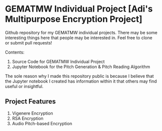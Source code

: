 # GEMATMW Individual Project [Adi's Multipurpose Encryption Project]
Github repository for my GEMATMW individual projects. There may be some interesting things here that people may be interested in. Feel free to clone or submit pull requests!

Contents:
1. Source Code for GEMATMW Individual Project
2. Jupyter Notebook for the Pitch Generation & Pitch Reading Algorithm

The sole reason why I made this repository public is because I believe that the Jupyter notebook I created has information within it that others may find useful or insightful.

## Project Features
1. Vigenere Encryption
2. RSA Encryption
3. Audio Pitch-based Encryption
